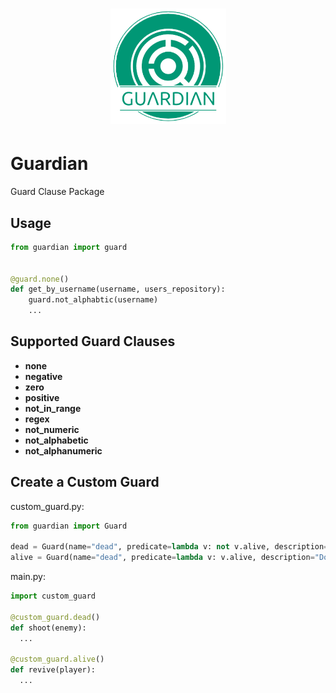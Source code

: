 <h1 align="center">
  <img alt="Guardian Logo" width="185px" src="images/Guardian Logo.png" />
</h1>

# Guardian
Guard Clause Package

## Usage

```python
from guardian import guard


@guard.none()
def get_by_username(username, users_repository):
    guard.not_alphabtic(username)
    ...
```

## Supported Guard Clauses

- **none**
- **negative**
- **zero**
- **positive**
- **not_in_range**
- **regex**
- **not_numeric**
- **not_alphabetic**
- **not_alphanumeric**

## Create a Custom Guard

custom_guard.py:
```python
from guardian import Guard

dead = Guard(name="dead", predicate=lambda v: not v.alive, description="Don't Perform if dead")
alive = Guard(name="dead", predicate=lambda v: v.alive, description="Don't Perform if alive")
```
main.py:
```python
import custom_guard

@custom_guard.dead()
def shoot(enemy):
  ...

@custom_guard.alive()
def revive(player):
  ... 
```
